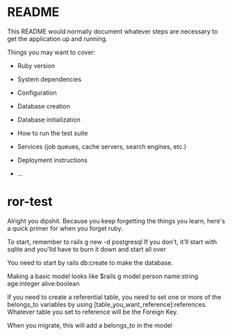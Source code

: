 # README

This README would normally document whatever steps are necessary to get the
application up and running.

Things you may want to cover:

* Ruby version

* System dependencies

* Configuration

* Database creation

* Database initialization

* How to run the test suite

* Services (job queues, cache servers, search engines, etc.)

* Deployment instructions

* ...
# ror-test


Alright you dipshit. Because you keep forgetting the things you learn, here's a quick primer for when you forget ruby. 

To start, remember to rails g new -d postgresql
If you don't, it'll start with sqlite and you'lld have to burn it down and start all over

You need to start by rails db:create to make the database.

Making a basic model looks like $rails g model person name:string age:integer alive:boolean

If you need to create a referential table, you need to set one or more of the belongs_to variables by using [table_you_want_reference]:references. Whatever table you set to reference will be the Foreign Key. 

When you migrate, this will add a belongs_to in the model